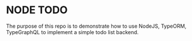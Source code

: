 # NODE TODO

The purpose of this repo is to demonstrate how to use NodeJS, TypeORM, TypeGraphQL to implement a simple todo list backend.